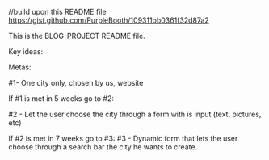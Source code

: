 
//build upon this README file https://gist.github.com/PurpleBooth/109311bb0361f32d87a2

This is the BLOG-PROJECT README file.

Key ideas:



Metas:  

#1- One city only, chosen by us, website

If #1 is met in 5 weeks go to #2:

#2 - Let the user choose the city through a form with is input (text, pictures, etc)

If #2 is met in 7 weeks go to #3:
#3 - Dynamic form that lets the user choose through a search bar the city he wants to create.

